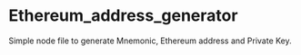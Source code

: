 # Ethereum_address_generator
Simple node file to generate Mnemonic, Ethereum address and Private Key.
